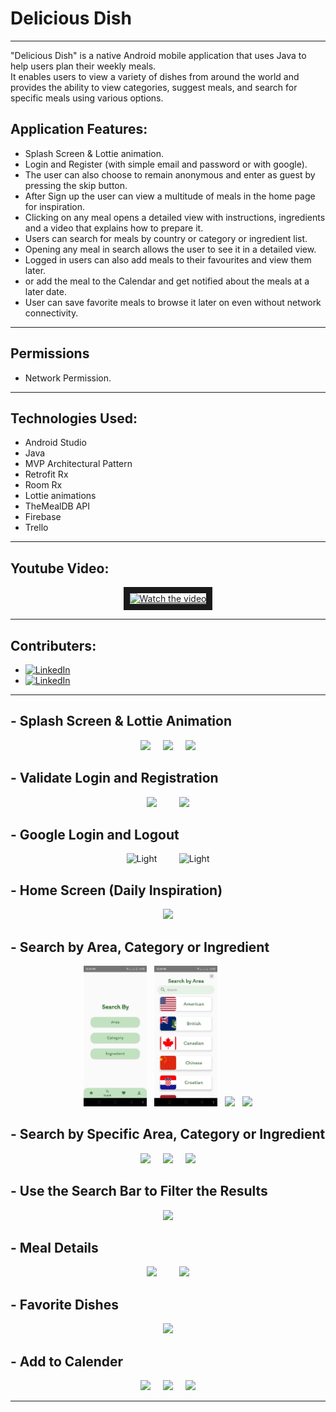 # Delicious Dish

--------------
"Delicious Dish" is a native Android mobile application that uses Java to help users plan their weekly meals. 
<br>It enables users to view a variety of dishes from around the world and provides the ability to view categories, suggest meals, and search for specific meals using various options.

Application Features:
--------------------
* Splash Screen & Lottie animation.
* Login and Register (with simple email and password or with google).
* The user can also choose to remain anonymous and enter as guest by pressing the skip button.
* After Sign up the user can view a multitude of meals in the home page for inspiration.
* Clicking on any meal opens a detailed view with instructions, ingredients and a video that explains how to prepare it.
* Users can search for meals by country or category or ingredient list.
* Opening any meal in search allows the user to see it in a detailed view.
* Logged in users can also add meals to their favourites and view them later. 
* or add the meal to the Calendar and get notified about the meals at a later date.
* User can save favorite meals to browse it later on even without network connectivity.

<hr>
<h2>Permissions</h2>

- Network Permission.

<hr>
<h2>Technologies Used:</h2>

* Android Studio
* Java
* MVP Architectural Pattern
* Retrofit Rx
* Room Rx
* Lottie animations
* TheMealDB API
* Firebase
* Trello

<hr>
<h2>Youtube Video:</h2>
<p align="center">
    <a href="https://youtu.be/FbP2BDXYrOs" target="_blank">
        <img src="https://user-images.githubusercontent.com/51149273/222991758-fbc2f267-ea66-4327-84df-39ebec7ae617.png" alt="Watch the video" border="10" />
    </a> 
</p>

<hr>
<h2>Contributers:</h2>

- <a href="https://www.linkedin.com/in/ahmed-salah-ahmed-278364207/"><img alt="LinkedIn" src="https://img.shields.io/badge/LinkedIn-Ahmed%20Salah%20Hambouta-blue?style=flat-square&logo=linkedin"></a>
- <a href="https://www.linkedin.com/in/mai-samir-a8204420b"><img alt="LinkedIn" src="https://img.shields.io/badge/LinkedIn-Mai%20Samir%20Mohammad-blue?style=flat-square&logo=linkedin"></a>

<hr>
<h2>- Splash Screen & Lottie Animation </h2>
<p align="center">
    <img src="https://user-images.githubusercontent.com/51149273/222993318-66197140-bedb-4ce1-b4ab-a2ad8a32ab8f.jpg" width="30%">
    &nbsp; &nbsp;
    <img src="https://user-images.githubusercontent.com/51149273/222993316-bd72a668-ac8c-48aa-93f6-e0ac2bec923c.jpg" width="30%"> 
    &nbsp; &nbsp;
    <img src="https://user-images.githubusercontent.com/51149273/222993322-ec459a9d-6f77-412f-9049-4c7656e45c8f.jpg" width="30%">
</p>

<h2>- Validate Login and Registration</h2>

<p align="center">
  <img src="https://user-images.githubusercontent.com/51149273/222992781-d6d3af94-3270-4e3f-acf2-f61e9a2c4e4f.jpg" width="40%">
  &nbsp; &nbsp; &nbsp; &nbsp;
  <img src="https://user-images.githubusercontent.com/51149273/222992783-142d5837-593f-484d-b430-b3d7969ab194.jpg" width="40%">
</p>

<h2>- Google Login and Logout</h2>
<p align="center">
  <img alt="Light" src="https://user-images.githubusercontent.com/51149273/222994762-ff8cfb5d-2795-4895-94b6-58119f1529c0.jpg" width="40%">
  &nbsp; &nbsp; &nbsp; &nbsp;
  <img alt="Light" src="https://user-images.githubusercontent.com/51149273/222994766-32414f8c-d6d0-42a2-8a2d-5095470e43b7.jpg" width="40%">
</p>

<h2>- Home Screen (Daily Inspiration)</h2>
<p align="center">
  <img src="https://user-images.githubusercontent.com/51149273/222993510-b835a801-6edd-4a8f-894e-a381bedaac71.jpg" width="45%">
</p>

<h2> - Search by Area, Category or Ingredient</h2>
<p align="center">
  <img src="screenshots/searchby.jpg" width="20%">
  &nbsp;
  <img src="screenshots/area.jpg" width="20%">
  &nbsp;
  <img src="https://user-images.githubusercontent.com/51149273/222993547-2e1cf25a-202e-478d-ac9e-665fd0ed3137.jpg" width="20%">
  &nbsp;
  <img src="https://user-images.githubusercontent.com/51149273/222993542-7c2b603d-e98c-4eb7-8812-4186142f04ec.jpg" width="20%">
</p>

<h2> - Search by Specific Area, Category or Ingredient</h2>
<p align="center">
  <img src="https://user-images.githubusercontent.com/51149273/222993601-e3fea9f9-d197-4130-9c4f-f7b8b95d741b.jpg" width="30%">
  &nbsp; &nbsp;
  <img src="https://user-images.githubusercontent.com/51149273/222993596-0c1c81d4-acc2-445e-928c-b469db99f6e5.jpg" width="30%">
  &nbsp; &nbsp;
  <img src="https://user-images.githubusercontent.com/51149273/222993599-445ddc28-8b3a-4f33-aca4-0575e4d42039.jpg" width="30%">
</p>

<h2>- Use the Search Bar to Filter the Results</h2>
<p align="center">
  <img src="https://user-images.githubusercontent.com/51149273/222993611-2fa3cc02-702f-4680-9734-1e40daac8133.jpg" width="45%">
</p>

<h2>- Meal Details</h2>
<p align="center">
  <img src="https://user-images.githubusercontent.com/51149273/222993677-5dceaba4-3870-4e7a-a913-02ac04f4b19d.jpg" width="40%">
  &nbsp; &nbsp; &nbsp; &nbsp;
  <img src="https://user-images.githubusercontent.com/51149273/222993679-9de6d50c-b80b-4f5b-9c60-594965f67dc8.jpg" width="40%">
</p>

<h2>- Favorite Dishes</h2>
<p align="center">
  <img src="https://user-images.githubusercontent.com/51149273/222993741-57151882-84b4-44b8-91d5-c63066a370cb.jpg" width="45%">
</p>

<h2> - Add to Calender</h2>
<p align="center">
  <img src="https://user-images.githubusercontent.com/51149273/222993674-d163aa96-7c39-461f-a9fa-3aff246ca003.jpg" width="30%">
  &nbsp; &nbsp;
  <img src="https://user-images.githubusercontent.com/51149273/222993675-7cf225e3-5565-49aa-9084-e78e3be5dbd2.jpg" width="30%">
  &nbsp; &nbsp;
  <img src="https://user-images.githubusercontent.com/51149273/222993676-1ea0cfa4-4b57-48b5-8eec-3dbfd0201bb2.jpg" width="30%">
</p>
<hr>